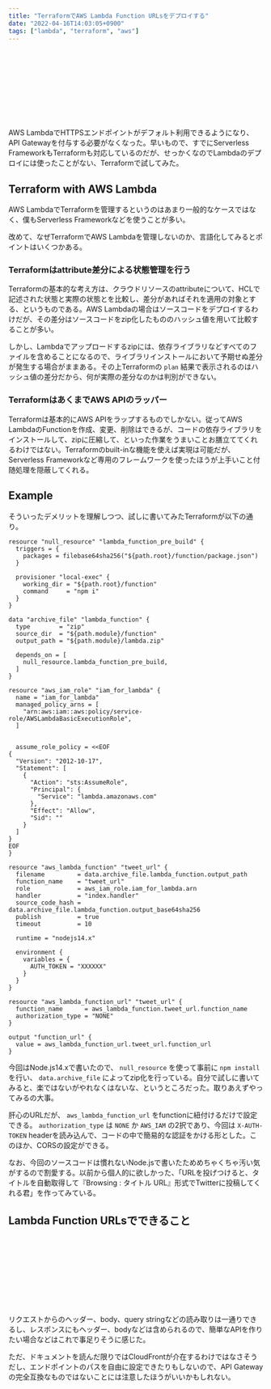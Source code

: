 ```yaml
---
title: "TerraformでAWS Lambda Function URLsをデプロイする"
date: "2022-04-16T14:03:05+0900"
tags: ["lambda", "terraform", "aws"]
---
```


<div class="iframely-embed"><div class="iframely-responsive" style="height: 140px; padding-bottom: 0;"><a href="https://aws.amazon.com/jp/about-aws/whats-new/2022/04/aws-lambda-function-urls-built-in-https-endpoints/" data-iframely-url="//iframely.net/g8CWksM?card=small"></a></div></div><script async src="//iframely.net/embed.js" charset="utf-8"></script>

AWS LambdaでHTTPSエンドポイントがデフォルト利用できるようになり、API Gatewayを付与する必要がなくなった。早いもので、すでにServerless FrameworkもTerraformも対応しているのだが、せっかくなのでLambdaのデプロイには使ったことがない、Terraformで試してみた。

## Terraform with AWS Lambda

AWS LambdaでTerraformを管理するというのはあまり一般的なケースではなく、僕もServerless Frameworkなどを使うことが多い。

改めて、なぜTerraformでAWS Lambdaを管理しないのか、言語化してみるとポイントはいくつかある。

### Terraformはattribute差分による状態管理を行う

Terraformの基本的な考え方は、クラウドリソースのattributeについて、HCLで記述された状態と実際の状態とを比較し、差分があればそれを適用の対象とする、というものである。AWS Lambdaの場合はソースコードをデプロイするわけだが、その差分はソースコードをzip化したもののハッシュ値を用いて比較することが多い。

しかし、Lambdaでアップロードするzipには、依存ライブラリなどすべてのファイルを含めることになるので、ライブラリインストールにおいて予期せぬ差分が発生する場合がままある。その上Terraformの `plan` 結果で表示されるのはハッシュ値の差分だから、何が実際の差分なのかは判別ができない。

### TerraformはあくまでAWS APIのラッパー

Terraformは基本的にAWS APIをラップするものでしかない。従ってAWS LambdaのFunctionを作成、変更、削除はできるが、コードの依存ライブラリをインストールして、zipに圧縮して、といった作業をうまいことお膳立ててくれるわけではない。Terraformのbuilt-inな機能を使えば実現は可能だが、Serverless Frameworkなど専用のフレームワークを使ったほうが上手いこと付随処理を隠蔽してくれる。

## Example

そういったデメリットを理解しつつ、試しに書いてみたTerraformが以下の通り。

```hcl
resource "null_resource" "lambda_function_pre_build" {
  triggers = {
    packages = filebase64sha256("${path.root}/function/package.json")
  }

  provisioner "local-exec" {
    working_dir = "${path.root}/function"
    command     = "npm i"
  }
}

data "archive_file" "lambda_function" {
  type        = "zip"
  source_dir  = "${path.module}/function"
  output_path = "${path.module}/lambda.zip"

  depends_on = [
    null_resource.lambda_function_pre_build,
  ]
}

resource "aws_iam_role" "iam_for_lambda" {
  name = "iam_for_lambda"
  managed_policy_arns = [
    "arn:aws:iam::aws:policy/service-role/AWSLambdaBasicExecutionRole",
  ]


  assume_role_policy = <<EOF
{
  "Version": "2012-10-17",
  "Statement": [
    {
      "Action": "sts:AssumeRole",
      "Principal": {
        "Service": "lambda.amazonaws.com"
      },
      "Effect": "Allow",
      "Sid": ""
    }
  ]
}
EOF
}

resource "aws_lambda_function" "tweet_url" {
  filename         = data.archive_file.lambda_function.output_path
  function_name    = "tweet_url"
  role             = aws_iam_role.iam_for_lambda.arn
  handler          = "index.handler"
  source_code_hash = data.archive_file.lambda_function.output_base64sha256
  publish          = true
  timeout          = 10

  runtime = "nodejs14.x"

  environment {
    variables = {
      AUTH_TOKEN = "XXXXXX"
    }
  }
}

resource "aws_lambda_function_url" "tweet_url" {
  function_name      = aws_lambda_function.tweet_url.function_name
  authorization_type = "NONE"
}

output "function_url" {
  value = aws_lambda_function_url.tweet_url.function_url
}
```

今回はNode.js14.xで書いたので、 `null_resource` を使って事前に `npm install` を行い、 `data.archive_file` によってzip化を行っている。自分で試しに書いてみると、楽ではないがやれなくはないな、というところだった。取りあえずやってみるの大事。

肝心のURLだが、 `aws_lambda_function_url` をfunctionに紐付けるだけで設定できる。 `authorization_type` は `NONE` か `AWS_IAM` の2択であり、今回は `X-AUTH-TOKEN` headerを読み込んで、コードの中で簡易的な認証をかける形とした。このほか、CORSの設定ができる。

なお、今回のソースコードは慣れないNode.jsで書いたためめちゃくちゃ汚い気がするので割愛する。以前から個人的に欲しかった、「URLを投げつけると、タイトルを自動取得して『Browsing : タイトル URL』形式でTwitterに投稿してくれる君」を作ってみている。

## Lambda Function URLsでできること

<div class="iframely-embed"><div class="iframely-responsive" style="height: 140px; padding-bottom: 0;"><a href="https://docs.aws.amazon.com/lambda/latest/dg/urls-invocation.html" data-iframely-url="//iframely.net/deIkthf"></a></div></div><script async src="//iframely.net/embed.js" charset="utf-8"></script>

リクエストからのヘッダー、body、query stringなどの読み取りは一通りできるし、レスポンスにもヘッダー、bodyなどは含められるので、簡単なAPIを作りたい場合などはこれで事足りそうに感じた。

ただ、ドキュメントを読んだ限りではCloudFrontが介在するわけではなさそうだし、エンドポイントのパスを自由に設定できたりもしないので、API Gatewayの完全互換なものではないことには注意したほうがいいかもしれない。
